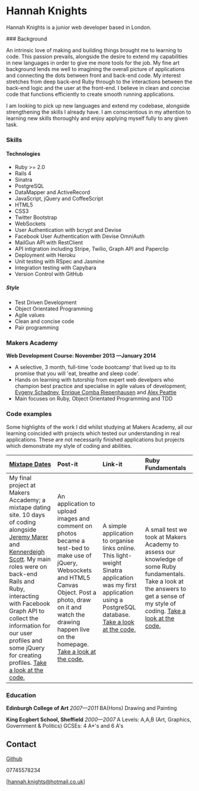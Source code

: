Hannah Knights
=========

Hannah Knights is a junior web developer based in London.

### Background


An intrinsic love of making and building things brought me to learning to code. This passion prevails, alongside the desire to extend my capabilities in new languages in order to give me more tools for the job. My fine art background lends me well to imagining the overall picture of applications and connecting the dots between front and back-end code. My interest stretches from deep back-end Ruby through to the interactions between the back-end logic and the user at the front-end. I believe in clean and concise code that functions efficiently to create smooth running applications. 

I am looking to pick up new languages and extend my codebase, alongside strengthening the skills I already have. I am conscientious in my attention to learning new skills thoroughly and enjoy applying myself fully to any given task. 


### Skills

#### Technologies

  - Ruby >= 2.0
  - Rails 4
  - Sinatra
  - PostgreSQL
  - DataMapper and ActiveRecord
  - JavaScript, jQuery and CoffeeScript
  - HTML5
  - CSS3
  - Twitter Bootstrap
  - WebSockets
  - User Authentication with bcrypt and Devise
  - Facebook User Authentication with Devise OmniAuth
  - MailGun API with RestClient
  - API intigration including Stripe, Twilio, Graph API and Paperclip
  - Deployment with Heroku
  - Unit testing with RSpec and Jasmine
  - Integration testing with Capybara
  - Version Control with GitHub

##### Style
  
  - Test Driven Development
  - Object Orientated Programming
  - Agile values
  - Clean and concise code
  - Pair programming


### Makers Academy
**Web Development Course: November 2013 &mdash;January 2014**

  - A selective, 3 month, full-time 'code bootcamp' that lived up to its promise that you will 'eat, breathe and sleep code'.
  - Hands on learning with tutorship from expert web develpers who champion best practice and specialise in agile values of development; [Evgeny Schadnev](https://github.com/makersacademy), [Enrique Comba Riepenhausen](https://github.com/ecomba) and [Alex Peattie](https://github.com/alexpeattie)
  - Main focuses on Ruby, Object Orientated Programming and TDD

### Code examples

Some highlights of the work I did whilst studying at Makers Academy, all our learning coincided with projects which tested our understanding in real applications. These are not necessarily finished applications but projects which demonstrate my style of coding and abilities. 


| [Mixtape Dates](http://mixtapedates.com) | Post-it | Link-it | Ruby Fundamentals |
|:--------------- |:-------- |:--------- |:--------- |
| My final project at Makers Accademy; a mixtape dating site. 10 days of coding alongside [Jeremy Marer](https://github.com/jemboh) and [Kennerdeigh Scott](https://github.com/kenmasco). My main roles were on back-end Rails and Ruby, interacting with Facebook Graph API to collect the information for our user profiles and some jQuery for creating profiles. [Take a look at the code.](https://github.com/HannahKnights/mixtapes) | An application to upload images and comment on photos became a test-bed to make use of jQuery, Websockets and HTML5 Canvas Object. Post a photo, draw on it and watch the drawing happen live on the homepage. [Take a look at the code.](https://github.com/HannahKnights/post-it-rails) | A simple application to organise links online.  This light-weight Sinatra application was my first application using a PostgreSQL database. [Take a look at the code.](https://github.com/HannahKnights/Bookmark-Manager)| A small test we took at Makers Academy to assess our knowledge of some Ruby fundamentals. Take a look at the answers to get a sense of my style of coding. [Take a look at the code.](https://github.com/HannahKnights/Ruby-Fundamentals-MA-week-8-test) |

### Education


**Edinburgh College of Art**
*2007&mdash;2011*
BA(Hons) Drawing and Painting

**King Ecgbert School, Sheffield**
*2000&mdash;2007* 
A Levels: A,A,B (Art, Graphics, Government & Politics)
GCSEs: 4 A*'s and 6 A's



Contact
-------
[Github](https://github.com/HannahKnights)

07745578234

[hannah.knights@hotmail.co.uk]
